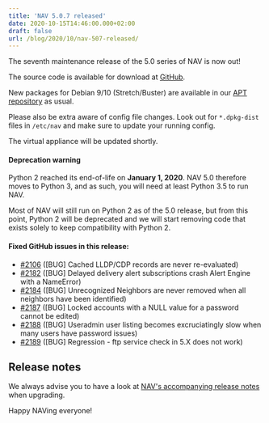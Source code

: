 ```yaml
---
title: 'NAV 5.0.7 released'
date: 2020-10-15T14:46:00.000+02:00
draft: false
url: /blog/2020/10/nav-507-released/
---
```


The seventh maintenance release of the 5.0 series of NAV is now out!

The source code is available for download at [GitHub](https://github.com/UNINETT/nav/releases).

New packages for Debian 9/10 (Stretch/Buster) are available in our [APT repository](https://nav.uninett.no/install-instructions/#debian) as usual.

Please also be extra aware of config file changes. Look out for `*.dpkg-dist` files in `/etc/nav` and make sure to update your running config.

The virtual appliance will be updated shortly.

#### Deprecation warning

Python 2 reached its end-of-life on **January 1, 2020**. NAV 5.0 therefore moves to Python 3, and as such, you will need at least Python 3.5 to run NAV.

Most of NAV will still run on Python 2 as of the 5.0 release, but from this point, Python 2 will be deprecated and we will start removing code that exists solely to keep compatibility with Python 2.

#### Fixed GitHub issues in this release:

*   [#2106](https://github.com/Uninett/nav/issues/2106) (\[BUG\] Cached LLDP/CDP records are never re-evaluated)
*   [#2182](https://github.com/Uninett/nav/issues/2182) (\[BUG\] Delayed delivery alert subscriptions crash Alert Engine with a NameError)
*   [#2184](https://github.com/Uninett/nav/issues/2184) (\[BUG\] Unrecognized Neighbors are never removed when all neighbors have been identified)
*   [#2187](https://github.com/Uninett/nav/issues/2187) (\[BUG\] Locked accounts with a NULL value for a password cannot be edited)
*   [#2188](https://github.com/Uninett/nav/issues/2188) (\[BUG\] Useradmin user listing becomes excruciatingly slow when many users have password issues)
*   [#2189](https://github.com/Uninett/nav/issues/2189) (\[BUG\] Regression - ftp service check in 5.X does not work)

Release notes
-------------

We always advise you to have a look at [NAV's accompanying release notes](https://nav.uninett.no/doc/5.0/release-notes.html#nav-5-0) when upgrading.

Happy NAVing everyone!